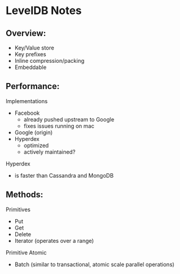 LevelDB Notes
=============

Overview:
---------
- Key/Value store
- Key prefixes
- Inline compression/packing
- Embeddable

Performance:
------------
Implementations
  - Facebook 
  	- already pushed upstream to Google
  	- fixes issues running on mac
  - Google (origin)
  - Hyperdex
  	- optimized
  	- actively maintained? 

Hyperdex 
- is faster than Cassandra and MongoDB



Methods:
--------

Primitives
- Put
- Get
- Delete
- Iterator (operates over a range)

Primitive Atomic
- Batch (similar to transactional, atomic scale parallel operations)

